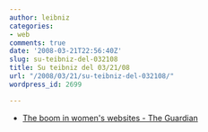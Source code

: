 ```yaml
---
author: leibniz
categories:
- web
comments: true
date: '2008-03-21T22:56:40Z'
slug: su-teibniz-del-032108
title: Su teibniz del 03/21/08
url: "/2008/03/21/su-teibniz-del-032108/"
wordpress_id: 2699

---
```

* [The boom in women's websites - The Guardian](https://feeds.feedburner.com/~r/teibniz/~3/255430920/29458577)


